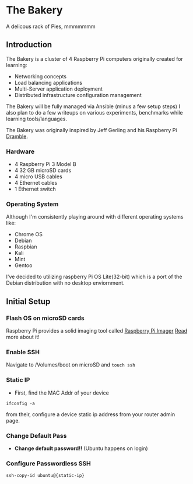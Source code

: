 # The Bakery

A delicous rack of Pies, mmmmmmm

## Introduction

The Bakery is a cluster of 4 Raspberry Pi computers originally created for learning:

- Networking concepts
- Load balancing applications
- Multi-Server application deployment
- Distributed infrastructure configuration management

The Bakery will be fully managed via Ansible (minus a few setup steps)
I also plan to do a few writeups on various experiments, benchmarks while learning tools/languages. 

The Bakery was originally inspired by Jeff Gerling and his Raspberry Pi [Dramble](https://www.pidramble.com/).

### Hardware

- 4 Raspberry Pi 3 Model B
- 4 32 GB microSD cards 
- 4 micro USB cables 
- 4 Ethernet cables 
- 1 Ethernet switch 

### Operating System

Although I'm consistently playing around with different operating systems like:

- Chrome OS
- Debian
- Raspbian
- Kali
- Mint
- Gentoo

I've decided to utilizing raspberry Pi OS Lite(32-bit) which is a port of the Debian
distribution with no desktop enviornment.

## Initial Setup

### Flash OS on microSD cards
Raspberry Pi provides a solid imaging tool called 
[Raspberry Pi Imager](https://www.raspberrypi.org/downloads/)
[Read](https://www.raspberrypi.org/blog/raspberry-pi-imager-imaging-utility/) more about it! 

### Enable SSH
Navigate to /Volumes/boot on microSD and `touch ssh`

### Static IP

- First, find the MAC Addr of your device
```shell
ifconfig -a
```

from their, configure a device static ip address from your router admin page.

### Change Default Pass

- **Change default password!!** (Ubuntu happens on login)

### Configure Passwordless SSH
```shell
ssh-copy-id ubuntu@{static-ip}
```

